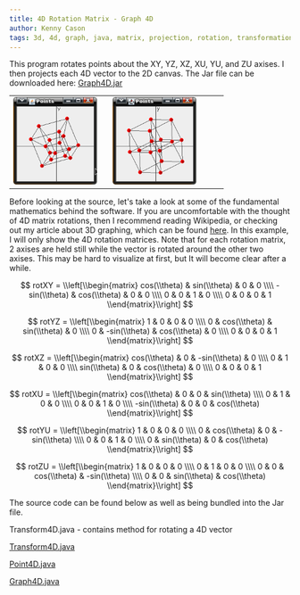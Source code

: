 ```yaml
---
title: 4D Rotation Matrix - Graph 4D
author: Kenny Cason
tags: 3d, 4d, graph, java, matrix, projection, rotation, transformation, vector
---
```


This program rotates points about the XY, YZ, XZ, XU, YU, and ZU axises. I then projects each 4D vector to the 2D canvas.
The Jar file can be downloaded here: <a href="/code/java/graph4D/Graph4D.jar">Graph4D.jar</a>

<table><tr>
<td><a href="/code/java/graph4D/graph4D.png" target="_blank" ><img src="/code/java/graph4D/graph4D.png" width="150" alt="4D rotation matrix java"/></a></td><td>
<td><a href="/code/java/graph4D/graph4D2.png" target="_blank" ><img src="/code/java/graph4D/graph4D2.png" width="150" alt="4D rotation matrix java"/></a></td><td>
<td><a href="https://v.usetapes.com/VBiRZzCQiH" new="new"> <object width="150" height="150" data="https://d2p1e9awn3tn6.cloudfront.net/VBiRZzCQiH.mp4"></object></a></td><td>
</tr></table>

Before looking at the source, let's take a look at some of the fundamental mathematics behind the software.
If you are uncomfortable with the thought of 4D matrix rotations, then I recommend reading Wikipedia, or checking out my article about 3D graphing, which can be found <a href="/posts/2008-12-25-graph3d-java-project-3d-points-to-2d.html" target="_blank">here</a>. In this example, I will only show the 4D rotation matrices. Note that for each rotation matrix, 2 axises are held still while the vector is rotated around the other two axises. This may be hard to visualize at first, but It will become clear after a while.

$$
rotXY = \\left[\\begin{matrix}
cos(\\theta) & sin(\\theta) & 0 & 0   \\\\
-sin(\\theta) & cos(\\theta) & 0 & 0  \\\\
0 & 0 & 1 & 0                         \\\\
0 & 0 & 0 & 1
\\end{matrix}\\right]
$$

$$
rotYZ = \\left[\\begin{matrix}
1 & 0 & 0 & 0                         \\\\
0 & cos(\\theta) & sin(\\theta) & 0   \\\\
0 & -sin(\\theta) & cos(\\theta) & 0  \\\\
0 & 0 & 0 & 1
\\end{matrix}\\right]
$$

$$
rotXZ = \\left[\\begin{matrix}
cos(\\theta) & 0 & -sin(\\theta) & 0  \\\\
0 & 1 & 0 & 0                         \\\\
sin(\\theta) & 0 & cos(\\theta) & 0   \\\\
0 & 0 & 0 & 1
\\end{matrix}\\right]
$$

$$
rotXU = \\left[\\begin{matrix}
cos(\\theta) & 0 & 0 & sin(\\theta)   \\\\
0 & 1 & 0 & 0                         \\\\
0 & 0 & 1 & 0                         \\\\
-sin(\\theta) & 0 & 0 & cos(\\theta)
\\end{matrix}\\right]
$$

$$
rotYU = \\left[\\begin{matrix}
1 & 0 & 0 & 0                         \\\\
0 & cos(\\theta) & 0 & -sin(\\theta)  \\\\
0 & 0 & 1 & 0                         \\\\
0 & sin(\\theta) & 0 & cos(\\theta)
\\end{matrix}\\right]
$$

$$
rotZU = \\left[\\begin{matrix}
1 & 0 & 0 & 0                         \\\\
0 & 1 & 0 & 0                         \\\\
0 & 0 & cos(\\theta) & -sin(\\theta)  \\\\
0 & 0 & sin(\\theta) & cos(\\theta)
\\end{matrix}\\right]
$$

The source code can be found below as well as being bundled into the Jar file.

Transform4D.java - contains method for rotating a 4D vector
<p><a href="/code/java/graph4D/Transform4D.java" target="_blank">Transform4D.java</a></p>
<p><a href="/code/java/graph4D/Point4D.java" target="_blank">Point4D.java</a></p>
<p><a href="/code/java/graph4D/Graph4D.java" target="_blank">Graph4D.java</a></p>
